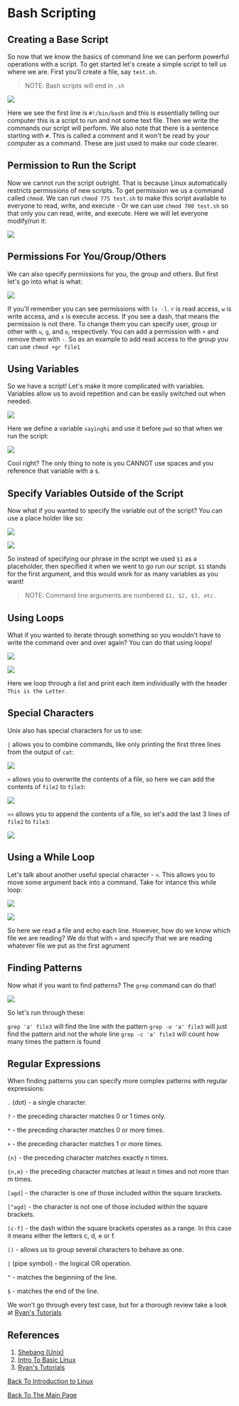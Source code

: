 # Bash Scripting

## Creating a Base Script

So now that we know the basics of command line we can perform powerful operations with a script. To get started let's create a simple script to tell us where we are. First you'll create a file, say ```test.sh```.

 > NOTE: Bash scripts will end in ```.sh```
 
 ![](images/script1.PNG)

Here we see the first line is ```#!/bin/bash``` and this is essentially telling our computer this is a script to run and not some text file. Then we write the commands our script will perform. We also note that there is a sentence starting with ```#```. This is called a comment and it won't be read by your computer as a command. These are just used to make our code clearer.

## Permission to Run the Script

Now we cannot run the script outright. That is because Linux automatically restricts permissions of new scripts. To get permission we us a command called ```chmod```. We can run ```chmod 775 test.sh``` to make this script available to everyone to read, write, and execute - Or we can use ```chmod 700 test.sh``` so that only you can read, write, and execute. Here we will let everyone modify/run it:

 ![](images/script2.PNG)
 
## Permissions For You/Group/Others

We can also specify permissions for you, the group and others. But first let's go into what is what:

![](images/permissions.PNG)

If you'll remember you can see permissions with ```ls -l```. ```r``` is read access, ```w``` is write access, and ```x``` is execute access. If you see a dash, that means the permission is not there. To change them you can specify user, group or other with ```u```, ```g```, and ```o```, respectively. You can add a permission with ```+``` and remove them with ```-```. So as an example to add read access to the group you can use ```chmod +gr file1```

## Using Variables

So we have a script! Let's make it more complicated with variables. Variables allow us to avoid repetition and can be easily switched out when needed.

![](images/script3.PNG)

Here we define a variable ```sayinghi``` and use it before ```pwd``` so that when we run the script:

![](images/script4.PNG)

Cool right? The only thing to note is you CANNOT use spaces and you reference that variable with a ```$```.

## Specify Variables Outside of the Script

Now what if you wanted to specify the variable out of the script? You can use a place holder like so:

![](images/script5.PNG)

![](images/script6.PNG)

So instead of specifying our phrase in the script we used ```$1``` as a placeholder, then specified it when we went to go run our script. ```$1``` stands for the first argument, and this would work for as many variables as you want!

> NOTE: Command line arguments are numbered ```$1, $2, $3, etc.```

## Using Loops

What if you wanted to iterate through something so you wouldn't have to write the command over and over again? You can do that using loops!

![](images/script7.PNG)

![](images/script8.PNG)

Here we loop through a list and print each item individually with the header ```This is the Letter```.

## Special Characters

Unix also has special characters for us to use:

```|``` allows you to combine commands, like only printing the first three lines from the output of ```cat```:

![](imames/pipe.PNG)

```>``` allows you to overwrite the contents of a file, so here we can add the contents of ```file2``` to ```file3```:

![](images/carrot.PNG)

```>>``` allows you to append the contents of a file, so let's add the last 3 lines of ```file2``` to ```file3```:

![](append.PNG)

## Using a While Loop

Let's talk about another useful special character - ```<```. This allows you to move some argument back into a command. Take for intance this while loop:

![](images/while.PNG)

![](images/while2.PNG)

So here we read a file and echo each line. However, how do we know which file we are reading? We do that with ```<``` and specify that we are reading whatever file we put as the first agrument

## Finding Patterns

Now what if you want to find patterns? The ```grep``` command can do that! 

![](images/grep.PNG)

So let's run through these:

```grep 'a' file3``` will find the line with the pattern
```grep -o 'a' file3``` will just find the pattern and not the whole line
```grep -c 'a' file3``` will count how many times the pattern is found

## Regular Expressions

When finding patterns you can specify more complex patterns with regular expressions:

```.``` (dot) - a single character.

```?``` - the preceding character matches 0 or 1 times only.

```*``` - the preceding character matches 0 or more times.

```+``` - the preceding character matches 1 or more times.

```{n}``` - the preceding character matches exactly n times.

```{n,m}``` - the preceding character matches at least n times and not more than m times.

```[agd]``` - the character is one of those included within the square brackets.

```[^agd]``` - the character is not one of those included within the square brackets.

```[c-f]``` - the dash within the square brackets operates as a range. In this case it means either the letters c, d, e or f.

```()``` - allows us to group several characters to behave as one.

```|``` (pipe symbol) - the logical OR operation.

```^``` - matches the beginning of the line.

```$``` - matches the end of the line.

We won't go through every test case, but for a thorough review take a look at [Ryan's Tutorials](https://ryanstutorials.net/linuxtutorial/grep.php)

## References

1. [Shebang (Unix)](https://en.wikipedia.org/wiki/Shebang_(Unix))
2. [Intro To Basic Linux](https://tufts.app.box.com/s/x9aflewr2qw59pcbgcghbo9muykbi4ju)
3. [Ryan's Tutorials](https://ryanstutorials.net/linuxtutorial/grep.php)


[Back To Introduction to Linux](../IntroToLinux.md)

[Back To The Main Page](../../index.md)
